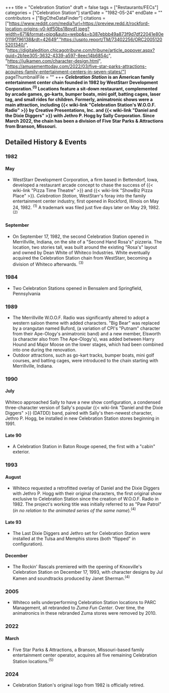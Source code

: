 +++
title = "Celebration Station"
draft = false
tags = ["Restaurants/FECs"]
categories = ["Celebration Station"]
startDate = "1982-05-24"
endDate = ""
contributors = ["BigCtheDataFinder"]
citations = ["https://www.reddit.com/media?url=https://preview.redd.it/rockford-location-origins-v0-ktf50bs18pvd1.jpeg?width=671&format=pjpg&auto=webp&s=b387ebbb49a873f9d7df22041e80e0119f796138&rdt=42649","https://uspto.report/TM/73402256/ORC20051205201340/", "https://digitaledition.chicagotribune.com/tribune/article_popover.aspx?guid=2b1ee305-3632-4339-a597-8eec14b6854c", "https://julkamen.com/character-design.html", "https://amusementtoday.com/2022/03/five-star-parks-attractions-acquires-family-entertainment-centers-in-seven-states/"]
pageThumbnailFile = ""
+++
***Celebration Station* is an American family entertainment center chain founded in 1982 by WestStarr Development Corporation.<sup>(1)</sup> Locations feature a sit-down restaurant, complemented by arcade games, go-karts, bumper boats, mini golf, batting cages, laser tag, and small rides for children. Formerly, animatronic shows were a main attraction, including {{< wiki-link "Celebration Station's W.O.O.F. Radio" >}} by Creative Presentations, Inc. and {{< wiki-link "Daniel and the Dixie Diggers" >}} with Jethro P. Hogg by Sally Corporation. Since March 2022, the chain has been a division of Five Star Parks & Attractions from Branson, Missouri.**

## Detailed History & Events

### 1982

#### May

- WestStarr Development Corporation, a firm based in Bettendorf, Iowa, developed a restaurant arcade concept to chase the success of {{< wiki-link "Pizza Time Theatre" >}} and {{< wiki-link "ShowBiz Pizza Place" >}}. *Celebration Station*, WestStarr's foray into the family entertainment center industry, first opened in Rockford, Illinois on May 24, 1982. <sup>(1)</sup> A trademark was filed just five days later on May 29, 1982. <sup>(2)</sup>

#### September

- On September 17, 1982, the second Celebration Station opened in Merrillville, Indiana, on the site of a "Second Hand Rosa's" pizzeria. The location, two stories tall, was built around the existing "Rosa's" layout and owned by Dean White of Whiteco Industries. White eventually acquired the Celebration Station chain from WestStarr, becoming a division of Whiteco afterwards. <sup>(3)</sup>

### 1984

- Two Celebration Stations opened in Bensalem and Springfield, Pennsylvania

### 1989

- The Merrillville W.O.O.F. Radio was significantly altered to adopt a western saloon theme with added characters. "Big Bear" was replaced by a orangutan named Buford, (a variation of CPI's "Putnam" character from their Ape-Ology's animatronic band) and a new member, Elsworth (a character also from The Ape-Ology's), was added between Harry Hound and Major Moose on the lower stages, which had been combined into one during the renovation.
- Outdoor attractions, such as go-kart tracks, bumper boats, mini golf courses, and batting cages, were introduced to the chain starting with Merrillville, Indiana.

### 1990

#### July

Whiteco approached Sally to have a new show configuration, a condensed three-character version of Sally's popular {{< wiki-link "Daniel and the Dixie Diggers" >}} (DATDD) band, paired with Sally's then-newest character, Jethro P. Hogg, be installed in new Celebration Station stores beginning in 1991.

#### Late 90

- A Celebration Station in Baton Rouge opened, the first with a "cabin" exterior.

### 1993

#### August

- Whiteco requested a retrofitted overlay of Daniel and the Dixie Diggers with Jethro P. Hogg with their original characters, the first original show exclusive to Celebration Station since the creation of W.O.O.F. Radio in 1982. The project's working title was initially referred to as "Paw Patrol" (*in no relation to the animated series of the same name*).<sup>(4)</sup>

#### Late 93

- The Last Dixie Diggers and Jethro set for Celebration Station were installed at the Tulsa and Memphis stores (both "flipped" in configuration).

#### December

- The Rockin' Rascals premiered with the opening of Knoxville's Celebration Station on December 17, 1993, with character designs by Jul Kamen and soundtracks produced by Janet Sherman.<sup>(4)</sup>

### 2005

- Whiteco sells underperforming Celebration Station locations to PARC Management, all rebranded to *Zuma Fun Center*. Over time, the animatronics in these rebranded Zuma stores were removed by 2010.

### 2022

#### March

- Five Star Parks & Attractions, a Branson, Missouri-based family entertainment center operator, acquires all five remaining Celebration Station locations.<sup>(5)</sup>

### 2024

- Celebration Station's original logo from 1982 is officially retired.
